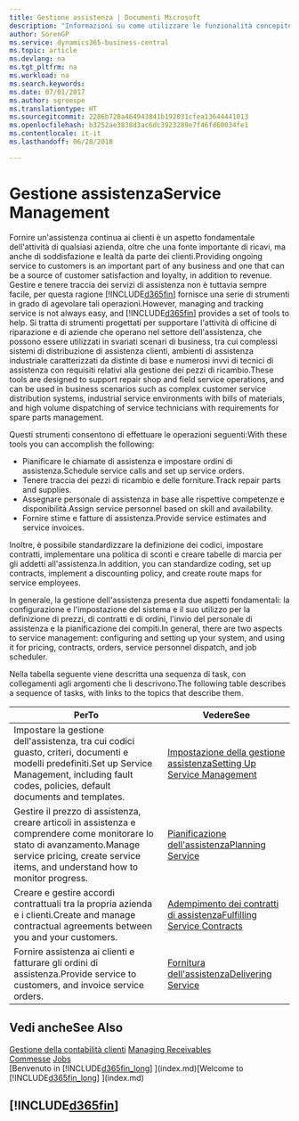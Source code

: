 ```yaml
---
title: Gestione assistenza | Documenti Microsoft
description: "Informazioni su come utilizzare le funzionalità concepite per supportare l'attività di officine di riparazione e le operazioni di assistenza su campo."
author: SorenGP
ms.service: dynamics365-business-central
ms.topic: article
ms.devlang: na
ms.tgt_pltfrm: na
ms.workload: na
ms.search.keywords: 
ms.date: 07/01/2017
ms.author: sgroespe
ms.translationtype: HT
ms.sourcegitcommit: 2286b728a464943841b192031cfea13644441013
ms.openlocfilehash: b3252ae3838d3ac6dc3923289e7f46fd60034fe1
ms.contentlocale: it-it
ms.lasthandoff: 06/28/2018

---
```

# <a name="service-management"></a><span data-ttu-id="540de-103">Gestione assistenza</span><span class="sxs-lookup"><span data-stu-id="540de-103">Service Management</span></span>
<span data-ttu-id="540de-104">Fornire un'assistenza continua ai clienti è un aspetto fondamentale dell'attività di qualsiasi azienda, oltre che una fonte importante di ricavi, ma anche di soddisfazione e lealtà da parte dei clienti.</span><span class="sxs-lookup"><span data-stu-id="540de-104">Providing ongoing service to customers is an important part of any business and one that can be a source of customer satisfaction and loyalty, in addition to revenue.</span></span> <span data-ttu-id="540de-105">Gestire e tenere traccia dei servizi di assistenza non è tuttavia sempre facile, per questa ragione [!INCLUDE[d365fin](includes/d365fin_md.md)] fornisce una serie di strumenti in grado di agevolare tali operazioni.</span><span class="sxs-lookup"><span data-stu-id="540de-105">However, managing and tracking service is not always easy, and [!INCLUDE[d365fin](includes/d365fin_md.md)] provides a set of tools to help.</span></span> <span data-ttu-id="540de-106">Si tratta di strumenti progettati per supportare l'attività di officine di riparazione e di aziende che operano nel settore dell'assistenza, che possono essere utilizzati in svariati scenari di business, tra cui complessi sistemi di distribuzione di assistenza clienti, ambienti di assistenza industriale caratterizzati da distinte di base e numerosi invvi di tecnici di assistenza con requisiti relativi alla gestione dei pezzi di ricambio.</span><span class="sxs-lookup"><span data-stu-id="540de-106">These tools are designed to support repair shop and field service operations, and can be used in business scenarios such as complex customer service distribution systems, industrial service environments with bills of materials, and high volume dispatching of service technicians with requirements for spare parts management.</span></span>  

 <span data-ttu-id="540de-107">Questi strumenti consentono di effettuare le operazioni seguenti:</span><span class="sxs-lookup"><span data-stu-id="540de-107">With these tools you can accomplish the following:</span></span>  

* <span data-ttu-id="540de-108">Pianificare le chiamate di assistenza e impostare ordini di assistenza.</span><span class="sxs-lookup"><span data-stu-id="540de-108">Schedule service calls and set up service orders.</span></span>  
* <span data-ttu-id="540de-109">Tenere traccia dei pezzi di ricambio e delle forniture.</span><span class="sxs-lookup"><span data-stu-id="540de-109">Track repair parts and supplies.</span></span>  
* <span data-ttu-id="540de-110">Assegnare personale di assistenza in base alle rispettive competenze e disponibilità.</span><span class="sxs-lookup"><span data-stu-id="540de-110">Assign service personnel based on skill and availability.</span></span>  
* <span data-ttu-id="540de-111">Fornire stime e fatture di assistenza.</span><span class="sxs-lookup"><span data-stu-id="540de-111">Provide service estimates and service invoices.</span></span>  

<span data-ttu-id="540de-112">Inoltre, è possibile standardizzare la definizione dei codici, impostare contratti, implementare una politica di sconti e creare tabelle di marcia per gli addetti all'assistenza.</span><span class="sxs-lookup"><span data-stu-id="540de-112">In addition, you can standardize coding, set up contracts, implement a discounting policy, and create route maps for service employees.</span></span>  

<span data-ttu-id="540de-113">In generale, la gestione dell'assistenza presenta due aspetti fondamentali: la configurazione e l'impostazione del sistema e il suo utilizzo per la definizione di prezzi, di contratti e di ordini, l'invio del personale di assistenza e la pianificazione dei compiti.</span><span class="sxs-lookup"><span data-stu-id="540de-113">In general, there are two aspects to service management: configuring and setting up your system, and using it for pricing, contracts, orders, service personnel dispatch, and job scheduler.</span></span>  

<span data-ttu-id="540de-114">Nella tabella seguente viene descritta una sequenza di task, con collegamenti agli argomenti che li descrivono.</span><span class="sxs-lookup"><span data-stu-id="540de-114">The following table describes a sequence of tasks, with links to the topics that describe them.</span></span>   

|<span data-ttu-id="540de-115">**Per**</span><span class="sxs-lookup"><span data-stu-id="540de-115">**To**</span></span>|<span data-ttu-id="540de-116">**Vedere**</span><span class="sxs-lookup"><span data-stu-id="540de-116">**See**</span></span>|  
|------------|-------------|  
|<span data-ttu-id="540de-117">Impostare la gestione dell'assistenza, tra cui codici guasto, criteri, documenti e modelli predefiniti.</span><span class="sxs-lookup"><span data-stu-id="540de-117">Set up Service Management, including fault codes, policies, default documents and templates.</span></span>|[<span data-ttu-id="540de-118">Impostazione della gestione assistenza</span><span class="sxs-lookup"><span data-stu-id="540de-118">Setting Up Service Management</span></span>](service-setup-service.md)|  
|<span data-ttu-id="540de-119">Gestire il prezzo di assistenza, creare articoli in assistenza e comprendere come monitorare lo stato di avanzamento.</span><span class="sxs-lookup"><span data-stu-id="540de-119">Manage service pricing, create service items, and understand how to monitor progress.</span></span>|[<span data-ttu-id="540de-120">Pianificazione dell'assistenza</span><span class="sxs-lookup"><span data-stu-id="540de-120">Planning Service</span></span>](service-plan-service.md)|  
|<span data-ttu-id="540de-121">Creare e gestire accordi contrattuali tra la propria azienda e i clienti.</span><span class="sxs-lookup"><span data-stu-id="540de-121">Create and manage contractual agreements between you and your customers.</span></span>|[<span data-ttu-id="540de-122">Adempimento dei contratti di assistenza</span><span class="sxs-lookup"><span data-stu-id="540de-122">Fulfilling Service Contracts</span></span>](service-fulfill-service-contracts.md)|  
|<span data-ttu-id="540de-123">Fornire assistenza ai clienti e fatturare gli ordini di assistenza.</span><span class="sxs-lookup"><span data-stu-id="540de-123">Provide service to customers, and invoice service orders.</span></span>|[<span data-ttu-id="540de-124">Fornitura dell'assistenza</span><span class="sxs-lookup"><span data-stu-id="540de-124">Delivering Service</span></span>](service-deliver-service.md)|  

## <a name="see-also"></a><span data-ttu-id="540de-125">Vedi anche</span><span class="sxs-lookup"><span data-stu-id="540de-125">See Also</span></span>  
<span data-ttu-id="540de-126">[Gestione della contabilità clienti](receivables-manage-receivables.md) </span><span class="sxs-lookup"><span data-stu-id="540de-126">[Managing Receivables](receivables-manage-receivables.md) </span></span>  
<span data-ttu-id="540de-127">[Commesse](projects-how-create-jobs.md) </span><span class="sxs-lookup"><span data-stu-id="540de-127">[Jobs](projects-how-create-jobs.md) </span></span>  
<span data-ttu-id="540de-128">[Benvenuto in [!INCLUDE[d365fin_long](includes/d365fin_long_md.md)] ](index.md)</span><span class="sxs-lookup"><span data-stu-id="540de-128">[Welcome to [!INCLUDE[d365fin_long](includes/d365fin_long_md.md)] ](index.md)</span></span>

## [!INCLUDE[d365fin](includes/free_trial_md.md)]  
 

